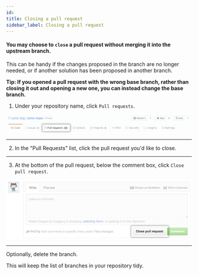 ```yaml
---
id:
title: Closing a pull request
sidebar_label: Closing a pull request
---
```


<!-- Closing a pull request -->

#### You may choose to `close` a pull request without merging it into the upstream branch.

This can be handy if the changes proposed in the branch are no longer needed, or if another solution has been proposed in another branch.


**Tip: If you opened a pull request with the wrong base branch, rather than closing it out and opening a new one, you can instead change the base branch.**

1. Under your repository name, click  `Pull requests`.


![xxx](https://raw.githubusercontent.com/ChickenKyiv/awesome-git-article/master/img/PR/repo-tabs-pull-requests.png)

---


2. In the "Pull Requests" list, click the pull request you'd like to close.

---


3. At the bottom of the pull request, below the comment box, click `Close pull request`.


![xxx](https://raw.githubusercontent.com/ChickenKyiv/awesome-git-article/master/img/PR/pullrequest-closebutton.png)

---


Optionally, delete the branch.

This will keep the list of branches in your repository tidy.


<!-- https://help.github.com/en/articles/closing-a-pull-request -->
